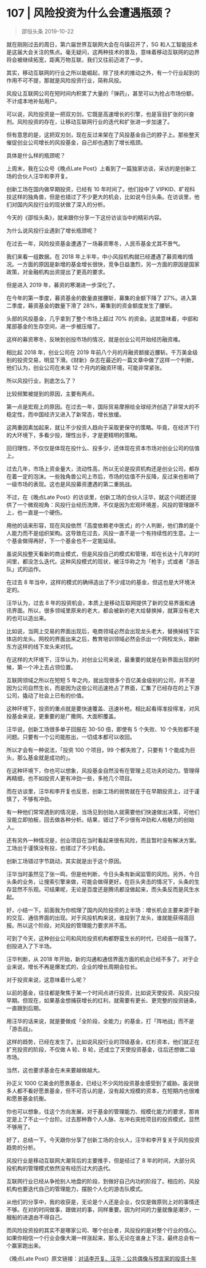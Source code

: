# 107 | 风险投资为什么会遭遇瓶颈？
> 邵恒头条
2019-10-22

就在刚刚过去的周日，第六届世界互联网大会在乌镇召开了，5G 和人工智能技术是这届大会关注的焦点。毫无疑问，这两种技术的普及，意味着移动互联网的边界将会被继续拓宽，距离万物互联，我们又往前迈进了一步。

其实，移动互联网的行业之所以能崛起，除了技术的推动之外，有一个行业起到的作用不可不提，那就是风险投资行业，简称风投。

风投让互联网公司在短时间内积累了大量的「弹药」，甚至可以为抢占市场份额，不计成本地补贴用户。

可以说，风险投资是一把双刃剑，它既是高速增长的引擎，也是盲目扩张的兴奋剂。风险投资的存在，让移动互联网行业的迭代和扩张进一步加速了。

但有意思的是，这把双刃剑，现在反过来架在了风投基金自己的脖子上。那些整天催促创业公司增长的风投基金，自己却也遇到了增长瓶颈。

具体是什么样的瓶颈呢？

上周末，我在公众号《晚点Late Post》上看到了一篇独家访谈，采访的是创新工场的合伙人汪华和李开复。

创新工场在国内做早期投资，已经有 10 年时间了。他们投中了 VIPKID、旷视科技这样的独角兽，但是也错过了不少更大的机会，比如说今日头条。在访谈里，他们对国内风投行业的现状做了深入的分析。

今天的《邵恒头条》，就来跟你分享一下这份访谈当中的精彩内容。

为什么说风投行业遇到了增长瓶颈呢？

在过去一年，风险投资基金遭遇了一场募资寒冬，人民币基金尤其不景气。

我们来看一组数据。在 2018 年上半年，中小风投机构就已经遭遇了募资难的情况。一方面的原因是新增的基金增长很快，竞争日益激烈，另一方面的原因是国家政策，对金融机构出资提出了更高的要求。

但是进入 2019 年，募资的寒潮进一步深化了。

在今年的第一季度，募资基金的数量直接腰斩，募集的金额下降了 27%。进入第二季度，募资基金的数量下滑了 28%，筹集到的资金额度发生了腰斩。

头部的风投基金，几乎拿到了整个市场上超过 70% 的资金。这就意味着，中部和尾部基金的生存空间，进一步被压缩了。

这样的募资寒冬，反映到创投市场的情况，就是创业公司开始经历融资难。

相比起 2018 年，创业公司在 2019 年前八个月的月融资额接近腰斩。千万美金级别的投资交易，明显下滑。《财新》杂志在最近的一篇文章中做了这样一个判断，他们认为，创业公司在未来 12 个月内的融资环境，可能非常紧张。

所以风投行业，到底怎么了？

比较频繁被提到的原因，主要有两点。

第一点是宏观上的原因。在过去一年，国际贸易摩擦给全球经济创造了非常大的不稳定性，而中国经济又进入了新常态，增长放缓。

这两重因素加起来，就让不少投资人趋向于采取更保守的策略。毕竟，在经济下行的大环境下，多看少投，理性出手，才是更精明的策略。

回归理性，不仅仅是体现在投什么、投多少，还体现在资本市场对创业公司的估值上。

过去几年，市场上资金量大，流动性高，所以无论是投资机构还是创业公司，都存在着一定的泡沫。一些独角兽公司上市后，市场的估值不升反降，反过来也影响了一级市场的表现。这也是风投募资遭遇的第二重挑战。

不过，在《晚点Late Post》的访谈里，创新工场的合伙人汪华，就这个问题还提供了一个微观视角：风投行业经历洗牌，不仅是因为宏观环境差，风投的管理跟不上，也一直是一个硬伤。

用他的话来形容，现在风投依然「高度依赖老中医式」的个人判断，他们靠的是个人能力而不是组织架构。这导致在过去，风投一直不是一个有持续性的生意。上一个基金做得再好，下一个基金也不一定能延续。

虽说风投整天看新的商业模式，但是风投自己的模式和管理，却在长达十几年的时间里，都没怎么迭代。这种风投模式的现状，被汪华称之为「枪手」式或者「游击队」式的运作。

在过去 8 年当中，这样的模式的确缔造出了不少成功的基金，但这也是大环境决定的。

汪华认为，过去 8 年的投资机会，本质上是移动互联网提供了新的交易界面和通讯界面。所以，很多领域里原来的老大，都会被新的老大给替换掉，就算没有老大的也可以造出来。

比如说，当网上交易的界面出现后，电商领域必然会出现龙头老大，替换掉线下实体店的龙头。网校的界面出来之后，教育培训领域必然会杀出一个网校龙头，跟新东方这样的线下龙头来对抗。

在这样的大环境下，汪华认为，对创业公司来说，最重要的就是在新界面出现的时候，第一个冲上去占领位置。

互联网领域之所以在短短 5 年之内，就出现很多个百亿美金级别的公司，并不是因为公司自然生长，而是因为这些公司迅速抢占了界面，汇集了已经存在的上下游公司，撬动了社会上已有的价值。

这种环境下，投资的重点就是要快速覆盖、迅速补枪。相比起看得准投得准，对风投基金来说，更重要的是广撒网，大面积覆盖。

汪华说，创新工场很多单子回报在 30-50 倍，即使有 5 个失败、10 个失败都不是问题。只要有一个公司能胜出，一切成本都可以收回。

所以才会有一种说法，「投资 100 个项目，99 个都失败了，只要有 1 个能成为巨头，那么基金就是成功的」。

在这种环境下，你也可以想象，风投基金自然没有在管理上花功夫的动力。管理得再精细，也不如投资人更有冲劲一些，多抢几个项目。

而在访谈里，汪华和李开复也反思，创新工场的弱势就在于在早期投资上，过于谨慎了，不够有冲劲。

有一种他们常常遇到的情况是，当场见到创始人就需要他们快速做出决策，可他们没能立即拍板，回去做各种分析。结果，错过了不少很有冲劲和人格魅力的创始人。

还有另外一种情况是，创业项目在当时看起来很有风险，而且暂时没有解决方案。工场出于谨慎没有投，也错过了不少机会。

创新工场错过字节跳动，其实就是出于这个原因。

汪华当时虽然见了张一鸣，但是他判断，今日头条有新闻监管的风险。另外，今日头条的业务，让搜索引擎来做，可能会做得更好。在巨头夹击的情况下，头条的生存显然不乐观。可结果呢，无论是百度还是腾讯都没做起来，而头条反而是风生水起。

好，小结一下。前面我为你梳理了国内风险投资的上半场：增长机会主要来源于新的交互、通信界面的出现。对于风投机构来说，谁投到了龙头，谁就能获得高回报。所以这个阶段，对风投的管理能力要求并不高。 

可到了今天，这种创业公司和风险投资机构都野蛮生长的时代，已经告一段落了。创投进入了下半场。

汪华判断，从 2018 年开始，新的沟通和通信界面方面的机会已经不多了。对于企业来说，增长不再是爆发式的，企业的增长周期会拉长。

对于投资来说，这意味着什么呢？

以前的基金，往往都是聚焦于某一个时间点进行投资，比如说天使投资、风投只投早期。但现在，如果基金想捕获增长的红利，就需要有更长、更完整的投资链条，一直跟到后期。

用汪华的话来说，就是要做成「全阶段，全能力」的基金，打「阵地战」而不是「游击战」。

这样的趋势，已经在发生了。比如说风投行业的顶级基金，红杉资本，他们就正在扩充投资的阶段，不仅做 A 轮、B 轮，还成立了天使投资基金，往后还想做二级市场。

当然，这也要求基金在未来要越做越大。

孙正义 1000 亿美金的愿景基金，已经让不少风险投资基金感受到了威胁。虽说很多人都不看好愿景基金，但不可否认的是，没有超大规模的资本，在短期内也很难和愿景基金抗衡。

你也可以想象，往这个方向发展，对于基金的管理能力、规模化能力的要求，那肯定是上了不止一个台阶。过去那种靠个人人脉、左冲右突抢项目的投资模式，显然不够用了。

好了，总结一下。今天跟你分享了创新工场的合伙人，汪华和李开复关于风险投资趋势的分析。

风投行业是移动互联网大潮背后的主要推手，但是经过了 8 年的时间，大部分风投机构的管理模式依然没有经历过大的迭代。

互联网行业已经从争抢别人地盘的阶段，到做好自己内功的阶段了。相应的，风投机构也要迭代自己的管理能力，摆脱个人化的游击队模式。

从他们的分享中，我的收获是，无论是个人还是企业，仅仅是做原则上对的事情还不够。在对的时间做事，跟做对的事，同样重要。因为时间的力量就像是潮汐，一艘船的进退由不得自己。

而风险投资投的其实不是哪家公司、哪个创业者，风投投的是对整个行业的信心。如果你相信一个行业会像大潮一样涨起来，那么无论在谁身上下注，最终总会有一个赢家跑出来。

《晚点Late Post》原文链接：[对话李开复、汪华：公共偶像与预言家的投资十年](https://mp.weixin.qq.com/s/fzp_YrCgQB0Sc8IQOmmRBA)
